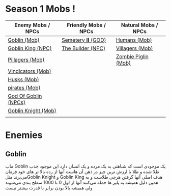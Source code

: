 # Season 1 Mobs !

Enemy Mobs / NPCs                     | Friendly Mobs / NPCs          | Natural Mobs / NPCs                 |
----------------------------------- | ----------------------------- | ----------------------------------- |
[Goblin (Mob)](#goblin)             | [Semetery 𝐈𝐈 (GOD)](#semetery) | [Humans (Mob)](#humans)             |
[Goblin King (NPC)](#goblinking)    | [The Builder (NPC)](#builder) | [Villagers (Mob)](#villagers)       |
[Pillagers (Mob)](#pillagers)       |                               | [Zombie Piglin (Mob)](#zombiepiglin)|
[Vindicators (Mob)](#vindicators)   |                               |                                     |
[Husks (Mob)](#husks)               |                               |                                     |
[pirates (Mob)](#pirates)           |                               |                                     |
[God Of Goblin (NPCs)](#godofgoblin)|                               |                                     |
[Goblin Knight (Mob)](#goblinknight)|                               |                                     |
                                    |                               |                                     |


# Enemies
## Goblin
ماب Goblin یک موجودی است که شباهتی به یک مرده و یک انسان دارد این موجود جذب طلا شده و طلا با ارزش ترین چیز در ذهن آن هاست آنها از رده بالا تر های خود فرمان می‌برند مثلGoblin Knight و Goblin King هدف اصلی آنها گرفتن هرچی طلاست و به همین دلیل همیشه به پلیر ها حمله می‌کنند آنها از لول 0 تا 1000 سطح بندی می‌شوند ولی همیشه بالا بودن برابر با قدرت بیشتر نیست
